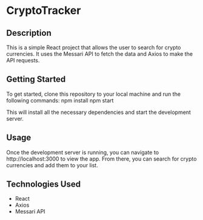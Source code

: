 # CryptoTracker

## Description

This is a simple React project that allows the user to search for crypto currencies. It uses the Messari API to fetch the data and Axios to make the API requests.

## Getting Started

To get started, clone this repository to your local machine and run the following commands:
npm install
npm start

This will install all the necessary dependencies and start the development server.

## Usage

Once the development server is running, you can navigate to http://localhost:3000 to view the app. From there, you can search for crypto currencies and add them to your list.

## Technologies Used

- React
- Axios
- Messari API

